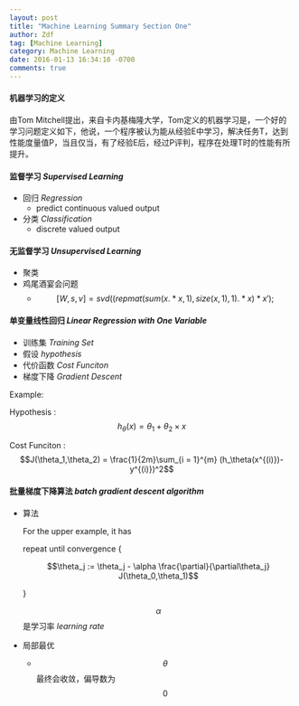 ```yaml
---
layout: post
title: "Machine Learning Summary Section One"
author: Zdf
tag: [Machine Learning]
category: Machine Learning
date: 2016-01-13 16:34:10 -0700
comments: true
---
```


#### 机器学习的定义
由Tom Mitchell提出，来自卡内基梅隆大学，Tom定义的机器学习是，一个好的学习问题定义如下，他说，一个程序被认为能从经验E中学习，解决任务T，达到性能度量值P，当且仅当，有了经验E后，经过P评判，程序在处理T时的性能有所提升。

#### 监督学习 _Supervised Learning_
* 回归 _Regression_ 
    * predict continuous valued output
* 分类 _Classification_
	* discrete valued output

#### 无监督学习 _Unsupervised Learning_
* 聚类
* 鸡尾酒宴会问题
	* $$[W,s,v] = svd((repmat(sum(x.*x,1),size(x,1),1).*x)*x');$$
	
#### 单变量线性回归 _Linear Regression with One Variable_

* 训练集 _Training Set_
* 假设 _hypothesis_
* 代价函数 _Cost Funciton_
* 梯度下降 _Gradient Descent_

Example:

Hypothesis : $$h_{\theta}(x)={\theta}_1 + {\theta}_2 \times x$$

Cost Funciton : $$J(\theta_1,\theta_2) =  \frac{1}{2m}\sum_{i = 1}^{m} (h_\theta(x^{(i)})-y^{(i)})^2$$


#### 批量梯度下降算法 _batch gradient descent algorithm_

* 算法
    
    For the upper example, it has

    repeat until convergence {

    $$\theta_j := \theta_j - \alpha \frac{\partial}{\partial\theta_j} J(\theta_0,\theta_1)$$

    }
    
    $$\alpha$$是学习率 _learning rate_

* 局部最优
    * $$\theta$$ 最终会收敛，偏导数为$$0$$
